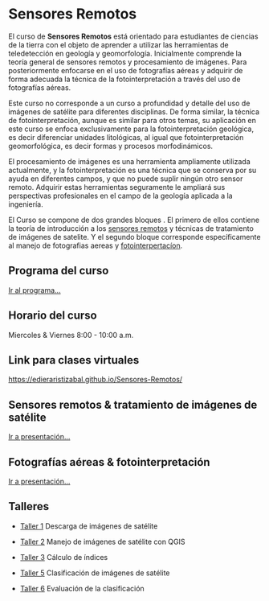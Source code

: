 # Sensores Remotos

El curso de **Sensores Remotos** está orientado para estudiantes de ciencias de la tierra con el objeto de aprender a utilizar las herramientas de teledetección en geología y geomorfología. Inicialmente comprende la teoría general de sensores remotos y procesamiento de imágenes. Para posteriormente enfocarse en el uso de fotografías aéreas y adquirir de forma adecuada la técnica de la fotointerpretación a través del uso de fotografías aéreas. 

Este curso no corresponde a un curso a profundidad y detalle del uso de imágenes de satélite para diferentes disciplinas. De forma similar, la técnica de fotointerpretación, aunque es similar para otros temas, su aplicación en este curso se enfoca exclusivamente para la fotointerpretación geológica, es decir diferenciar unidades litológicas, al igual que fotointerpretación geomorfológica, es decir formas y procesos morfodinámicos. 

El procesamiento de imágenes es una herramienta ampliamente utilizada actualmente, y la fotointerpretación es una técnica que se conserva por su ayuda en diferentes campos, y que no puede suplir ningún otro sensor remoto. Adquirir estas herramientas seguramente le ampliará sus perspectivas profesionales en el campo de la geología aplicada a la ingeniería.

El Curso se compone de dos grandes bloques . El primero de ellos contiene la teoría de introducción a los [sensores remotos](/html/01_SensoresRemoto.html) y técnicas de tratamiento de imágenes de satelite. Y el segundo bloque corresponde específicamente al manejo de fotografias aereas y [fotointerpertacíon](/html/02_Fotointerpretacion.html).

## Programa del curso
[Ir al programa...](/Programa_SensoresRemoto.pdf)

## Horario del curso
Miercoles & Viernes 8:00 - 10:00 a.m.

## Link para clases virtuales
https://edieraristizabal.github.io/Sensores-Remotos/

## Sensores remotos & tratamiento de imágenes de satélite
[Ir a presentación...](/html/01_SensoresRemoto.html)

## Fotografías aéreas & fotointerpretación
[Ir a presentación...](/html/02_Fotointerpretacion.html)

## Talleres

* [Taller 1](/TALLERES/TalleresQGIS/Taller1_Descarga_QGIS.docx) Descarga de imágenes de satélite

* [Taller 2](/TALLERES/TalleresQGIS/Taller2_QGIS.docx) Manejo de imágenes de satélite con QGIS

* [Taller 3](/TALLERES/TalleresQGIS/Taller3_NDVI_QGIS.docx) Cálculo de índices

* [Taller 5](/TALLERES/TalleresQGIS/Taller5_Clasificacion_QGIS.docx) Clasificación de imágenes de satélite

* [Taller 6](/TALLERES/TalleresGIS/Taller1_Precision_QGIS.docx) Evaluación de la clasificación






